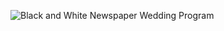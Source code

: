 ![Black and White Newspaper Wedding Program](https://github.com/ryan-hnh/invite/assets/159444925/28940da6-ec84-4292-8b55-8695edd3bf24)
